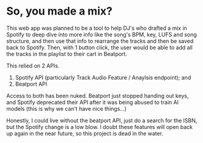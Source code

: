 # So, you made a mix?

This web app was planned to be a tool to help DJ's who drafted a mix in Spotify to deep dive into more info like the song's BPM, key, LUFS and song structure, and then use that info to rearrange the tracks and then be saved back to Spotify. Then, with 1 button click, the user would be able to add all the tracks in the playlist to their cart in Beatport.

This relied on 2 APIs.

  1. Spotify API (particularly Track Audio Feature / Anaylsis endpoint); and
  2. Beatport API

Access to both has been nuked. Beatport just stopped handing out keys, and Spotify deprecated their API after it was being abused to train AI models (this is why we can't have nice things...)

Honestly, I could live without the beatport API, just do a search for the ISBN, but the Spotify change is a low blow. I doubt these features will open back up again in the near future, so this project is dead in the water.
